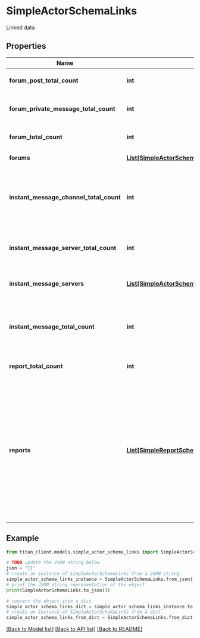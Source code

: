 # SimpleActorSchemaLinks

Linked data

## Properties

Name | Type | Description | Notes
------------ | ------------- | ------------- | -------------
**forum_post_total_count** | **int** | Total count of linked posts. | 
**forum_private_message_total_count** | **int** | Total count of linked private messages. | 
**forum_total_count** | **int** | Total count of linked forums. | 
**forums** | [**List[SimpleActorSchemaLinksForumsInner]**](SimpleActorSchemaLinksForumsInner.md) | Linked forums. | [optional] 
**instant_message_channel_total_count** | **int** | Total count of instant messaging channels of particular server actor participated in. | 
**instant_message_server_total_count** | **int** | Total count of linked instant messaging servers. | 
**instant_message_servers** | [**List[SimpleActorSchemaLinksInstantMessageServersInner]**](SimpleActorSchemaLinksInstantMessageServersInner.md) | Linked instant messaging servers. | [optional] 
**instant_message_total_count** | **int** | Total count of instant messages actor has written on particular server. | 
**report_total_count** | **int** | Total count of linked reports. | 
**reports** | [**List[SimpleReportSchema]**](SimpleReportSchema.md) | Linked reports. Array of simplified version of one of the following: &#x60;Information Report&#x60;, &#x60;Fintel Report&#x60;, &#x60;Malware Report&#x60;, &#x60;Spot Report&#x60;, &#x60;Situation Report&#x60;, &#x60;Breach Alert&#x60;. | [optional] 

## Example

```python
from titan_client.models.simple_actor_schema_links import SimpleActorSchemaLinks

# TODO update the JSON string below
json = "{}"
# create an instance of SimpleActorSchemaLinks from a JSON string
simple_actor_schema_links_instance = SimpleActorSchemaLinks.from_json(json)
# print the JSON string representation of the object
print(SimpleActorSchemaLinks.to_json())

# convert the object into a dict
simple_actor_schema_links_dict = simple_actor_schema_links_instance.to_dict()
# create an instance of SimpleActorSchemaLinks from a dict
simple_actor_schema_links_from_dict = SimpleActorSchemaLinks.from_dict(simple_actor_schema_links_dict)
```
[[Back to Model list]](../README.md#documentation-for-models) [[Back to API list]](../README.md#documentation-for-api-endpoints) [[Back to README]](../README.md)


